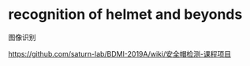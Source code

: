 # recognition of helmet and beyonds

图像识别

https://github.com/saturn-lab/BDMI-2019A/wiki/安全帽检测-课程项目

